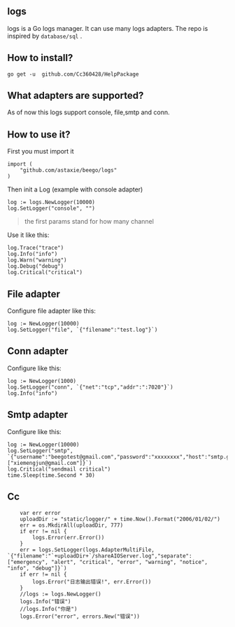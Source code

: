 ## logs
logs is a Go logs manager. It can use many logs adapters. The repo is inspired by `database/sql` .


## How to install?

	go get -u  github.com/Cc360428/HelpPackage


## What adapters are supported?

As of now this logs support console, file,smtp and conn.


## How to use it?

First you must import it

```golang
import (
	"github.com/astaxie/beego/logs"
)
```

Then init a Log (example with console adapter)

```golang
log := logs.NewLogger(10000)
log.SetLogger("console", "")
```

> the first params stand for how many channel

Use it like this:

```golang
log.Trace("trace")
log.Info("info")
log.Warn("warning")
log.Debug("debug")
log.Critical("critical")
```

## File adapter

Configure file adapter like this:

```golang
log := NewLogger(10000)
log.SetLogger("file", `{"filename":"test.log"}`)
```

## Conn adapter

Configure like this:

```golang
log := NewLogger(1000)
log.SetLogger("conn", `{"net":"tcp","addr":":7020"}`)
log.Info("info")
```

## Smtp adapter

Configure like this:

```golang
log := NewLogger(10000)
log.SetLogger("smtp", `{"username":"beegotest@gmail.com","password":"xxxxxxxx","host":"smtp.gmail.com:587","sendTos":["xiemengjun@gmail.com"]}`)
log.Critical("sendmail critical")
time.Sleep(time.Second * 30)
```

## Cc 
```golang
    var err error
    uploadDir := "static/logger/" + time.Now().Format("2006/01/02/")
    err = os.MkdirAll(uploadDir, 777)
    if err != nil {
        logs.Error(err.Error())
    }
    err = logs.SetLogger(logs.AdapterMultiFile, `{"filename":"`+uploadDir+`/shareAIOServer.log","separate":["emergency", "alert", "critical", "error", "warning", "notice", "info", "debug"]}`)
    if err != nil {
        logs.Error("日志输出错误!", err.Error())
    }
    //logs := logs.NewLogger()
    logs.Info("错误")
    //logs.Info("你是")
    logs.Error("error", errors.New("错误"))
```